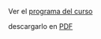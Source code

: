 


Ver el [programa del curso](programa.md)

descargarlo en [PDF](https://drive.google.com/file/d/13BvWvpSgpXSc1BysDr9cMMavre0hEmaY/view?usp=sharing)
